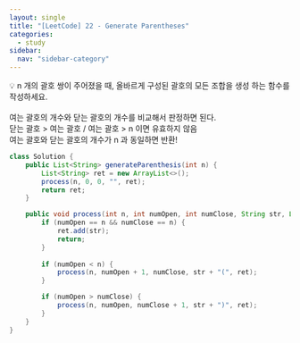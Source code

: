```yaml
---
layout: single
title: "[LeetCode] 22 - Generate Parentheses"
categories:
  - study
sidebar:
  nav: "sidebar-category"
---
```


💡 n 개의 괄호 쌍이 주어졌을 때, 올바르게 구성된 괄호의 모든 조합을 생성 하는 함수를 작성하세요.
<br />
<br />
여는 괄호의 개수와 닫는 괄호의 개수를 비교해서 판정하면 된다.<br />
닫는 괄호 > 여는 괄호 / 여는 괄호 > n 이면 유효하지 않음<br />
여는 괄호와 닫는 괄호의 개수가 n 과 동일하면 반환!

``` java
class Solution {
    public List<String> generateParenthesis(int n) {
        List<String> ret = new ArrayList<>();
        process(n, 0, 0, "", ret);
        return ret;
    }

    public void process(int n, int numOpen, int numClose, String str, List<String> ret) {
        if (numOpen == n && numClose == n) {
            ret.add(str);
            return;
        }
        
        if (numOpen < n) {
            process(n, numOpen + 1, numClose, str + "(", ret);
        }

        if (numOpen > numClose) {
            process(n, numOpen, numClose + 1, str + ")", ret);
        }
    }
}
```
